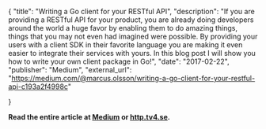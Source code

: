 {
	"title": "Writing a Go client for your RESTful API",
	"description": "If you are providing a RESTful API for your product, you are already doing developers around the world a huge favor by enabling them to do amazing things, things that you may not even had imagined were possible. By providing your users with a client SDK in their favorite language you are making it even easier to integrate their services with yours. In this blog post I will show you how to write your own client package in Go!",
	"date": "2017-02-22",
	"publisher": "Medium",
	"external_url": "https://medium.com/@marcus.olsson/writing-a-go-client-for-your-restful-api-c193a2f4998c"
	
}

**Read the entire article at [Medium](https://medium.com/@marcus.olsson/writing-a-go-client-for-your-restful-api-c193a2f4998c) or [http.tv4.se](http://http.tv4.se/2017/02/23/writing-a-go-client-for-your-restful-api).**



